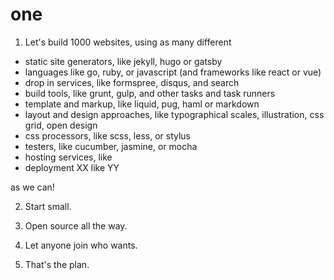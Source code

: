 # one

1. Let's build 1000 websites, using as many different 

* static site generators, like jekyll, hugo or gatsby
* languages like go, ruby, or javascript (and frameworks like react or vue)
* drop in services, like formspree, disqus, and search
* build tools, like grunt, gulp, and other tasks and task runners
* template and markup, like liquid, pug, haml or markdown
* layout and design approaches, like typographical scales, illustration, css grid, open design
* css processors, like scss, less, or stylus
* testers, like cucumber, jasmine, or mocha
* hosting services, like
* deployment XX like YY


as we can!

2. Start small.

3. Open source all the way.

4. Let anyone join who wants.

5. That's the plan.


